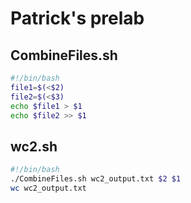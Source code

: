 # Patrick's prelab

## CombineFiles.sh

```bash
#!/bin/bash
file1=$(<$2)
file2=$(<$3)
echo $file1 > $1
echo $file2 >> $1
```

## wc2.sh

```bash
#!/bin/bash
./CombineFiles.sh wc2_output.txt $2 $1
wc wc2_output.txt
```